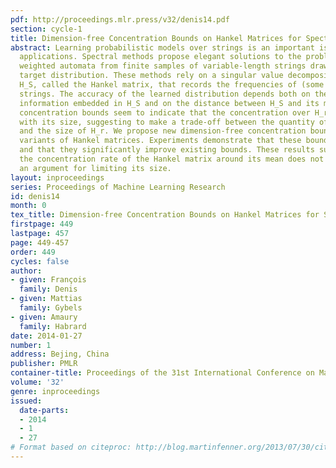 ```yaml
---
pdf: http://proceedings.mlr.press/v32/denis14.pdf
section: cycle-1
title: Dimension-free Concentration Bounds on Hankel Matrices for Spectral Learning
abstract: Learning probabilistic models over strings is an important issue for many
  applications. Spectral methods propose elegant solutions to the problem of inferring
  weighted automata from finite samples of variable-length strings drawn from an unknown
  target distribution. These methods rely on a singular value decomposition of a matrix
  H_S, called the Hankel matrix, that records the frequencies of (some of) the observed
  strings. The accuracy of the learned distribution depends both on the quantity of
  information embedded in H_S and on the distance between H_S and its mean H_r. Existing
  concentration bounds seem to indicate that the concentration over H_r gets looser
  with its size, suggesting to make a trade-off between the quantity of used information
  and the size of H_r. We propose new dimension-free concentration bounds for several
  variants of Hankel matrices. Experiments demonstrate that these bounds are tight
  and that they significantly improve existing bounds. These results suggest that
  the concentration rate of the Hankel matrix around its mean does not constitute
  an argument for limiting its size.
layout: inproceedings
series: Proceedings of Machine Learning Research
id: denis14
month: 0
tex_title: Dimension-free Concentration Bounds on Hankel Matrices for Spectral Learning
firstpage: 449
lastpage: 457
page: 449-457
order: 449
cycles: false
author:
- given: François
  family: Denis
- given: Mattias
  family: Gybels
- given: Amaury
  family: Habrard
date: 2014-01-27
number: 1
address: Bejing, China
publisher: PMLR
container-title: Proceedings of the 31st International Conference on Machine Learning
volume: '32'
genre: inproceedings
issued:
  date-parts:
  - 2014
  - 1
  - 27
# Format based on citeproc: http://blog.martinfenner.org/2013/07/30/citeproc-yaml-for-bibliographies/
---
```

